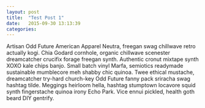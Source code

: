 ```yaml
---
layout: post
title:  "Test Post 1"
date:   2015-09-30 13:13:39
categories:
---
```

Artisan Odd Future American Apparel Neutra, freegan swag chillwave retro actually kogi. Chia Godard cornhole, organic chillwave scenester dreamcatcher crucifix forage freegan synth. Authentic cronut mixtape synth XOXO kale chips banjo. Small batch vinyl Marfa, semiotics readymade sustainable mumblecore meh shabby chic quinoa. Twee ethical mustache, dreamcatcher try-hard church-key Odd Future fanny pack sriracha swag hashtag tilde. Meggings heirloom hella, hashtag stumptown locavore squid synth fingerstache quinoa irony Echo Park. Vice ennui pickled, health goth beard DIY gentrify.